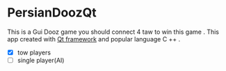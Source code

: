 # PersianDoozQt
This is a Gui Dooz game you should connect 4 taw to win this game .
This app created with [Qt framework](https://en.wikipedia.org/wiki/Qt_(software)) and popular language C ++ .

- [x] tow players
- [ ] single player(AI)
